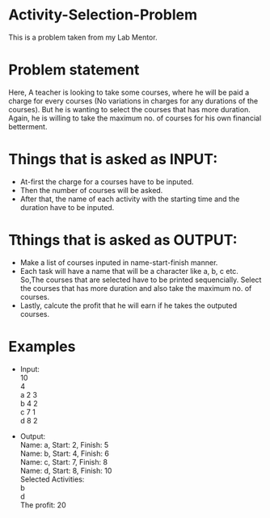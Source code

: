 # Activity-Selection-Problem
This is a problem taken from my Lab Mentor.  

# Problem statement  
Here, A teacher is looking to take some courses, where he will be paid a charge for every courses (No variations in charges for any durations of the courses). But he is wanting to select the courses that has more duration. Again, he is willing to take the maximum no. of courses for his own financial betterment.  
  
# Things that is asked as INPUT:
* At-first the charge for a courses have to be inputed.
* Then the number of courses will be asked.
* After that, the name of each activity with the starting time and the duration have to be inputed.
  
# Tthings that is asked as OUTPUT:  
* Make a list of courses inputed in name-start-finish manner. 
* Each task will have a name that will be a character like a, b, c etc. So,The courses that are selected have to be printed sequencially. Select the courses that has more duration and also take the maximum no. of courses.
* Lastly, calcute the profit that he will earn if he takes the outputed courses.

# Examples
* Input:  
10    
4    
a 2 3  
b 4 2  
c 7 1  
d 8 2  

* Output:  
Name: a, Start: 2, Finish: 5  
Name: b, Start: 4, Finish: 6  
Name: c, Start: 7, Finish: 8  
Name: d, Start: 8, Finish: 10  
Selected Activities:  
b   
d   
The profit: 20  
